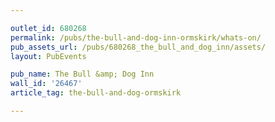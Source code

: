 ```yaml
---

outlet_id: 680268
permalink: /pubs/the-bull-and-dog-inn-ormskirk/whats-on/
pub_assets_url: /pubs/680268_the_bull_and_dog_inn/assets/
layout: PubEvents

pub_name: The Bull &amp; Dog Inn
wall_id: '26467'
article_tag: the-bull-and-dog-ormskirk

---
```





